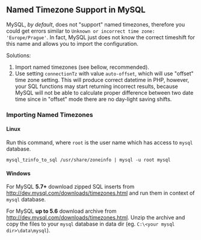 ## Named Timezone Support in MySQL

MySQL, *by default*, does not "support" named timezones, therefore you could get errors similar to `Unknown or incorrect time zone: 'Europe/Prague'`. In fact, MySQL just does not know the correct timeshift for this name and allows you to import the configuration.

Solutions:

1. Import named timezones (see bellow, recommended).
2. Use setting `connectionTz` with value `auto-offset`, which will use "offset" time zone setting. This will produce correct datetime in PHP, however, your SQL functions may start returning incorrect results, because MySQL will not be able to calculate proper difference between two date time since in "offset" mode there are no day-light saving shifts.

### Importing Named Timezones

#### Linux

Run this command, where `root` is the user name which has access to `mysql` database.

```
mysql_tzinfo_to_sql /usr/share/zoneinfo | mysql -u root mysql
```

#### Windows

For MySQL **5.7+** download zipped SQL inserts from http://dev.mysql.com/downloads/timezones.html and run them in context of `mysql` database.

For MySQL **up to 5.6** download archive from http://dev.mysql.com/downloads/timezones.html. Unzip the archive and copy the files to your `mysql` database in data dir (eg. `C:\<your mysql dir>\data\mysql`).
